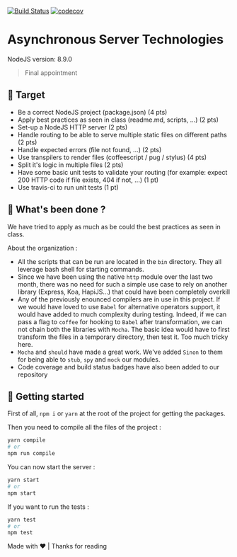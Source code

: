[![Build Status](https://travis-ci.org/emaincourt/last_lab_work.svg?branch=master)](https://travis-ci.org/emaincourt/last_lab_work)
[![codecov](https://codecov.io/gh/emaincourt/last_lab_work/branch/master/graph/badge.svg)](https://codecov.io/gh/emaincourt/last_lab_work)

# Asynchronous Server Technologies
NodeJS version: 8.9.0

> Final appointment

## :telescope: Target

* Be a correct NodeJS project (package.json) (4 pts)
* Apply best practices as seen in class (readme.md, scripts, ...) (2 pts)
* Set-up a NodeJS HTTP server (2 pts)
* Handle routing to be able to serve multiple static files on different paths (2 pts)
* Handle expected errors (file not found, ...) (2 pts)
* Use transpilers to render files (coffeescript / pug / stylus) (4 pts)
* Split it's logic in multiple files (2 pts)
* Have some basic unit tests to validate your routing (for example: expect 200 HTTP code if file exists, 404 if not, ...) (1 pt)
* Use travis-ci to run unit tests (1 pt)

## :pushpin: What's been done ?

We have tried to apply as much as be could the best practices as seen in class.

About the organization :
* All the scripts that can be run are located in the `bin` directory. They all leverage bash shell for starting commands.
* Since we have been using the native `http` module over the last two month, there was no need for such a simple use case to rely on another library (Express, Koa, HapiJS...) that could have been completely overkill
* Any of the previously enounced compilers are in use in this project. If we would have loved to use `Babel` for alternative operators support, it would have added to much complexity during testing. Indeed, if we can pass a flag to `coffee` for hooking to `Babel` after transformation, we can not chain both the libraries with `Mocha`. The basic idea would have to first transform the files in a temporary directory, then test it. Too much tricky here.
* `Mocha` and `should` have made a great work. We've added `Sinon` to them for being able to `stub`, `spy` and `mock` our modules.
* Code coverage and build status badges have also been added to our repository

## :roller_coaster: Getting started

First of all, `npm i` or `yarn` at the root of the project for getting the packages.

Then you need to compile all the files of the project :
```bash
yarn compile
# or
npm run compile
```

You can now start the server :
```bash
yarn start
# or
npm start
```

If you want to run the tests :
```bash
yarn test
# or
npm test
```

Made with ❤️ | Thanks for reading